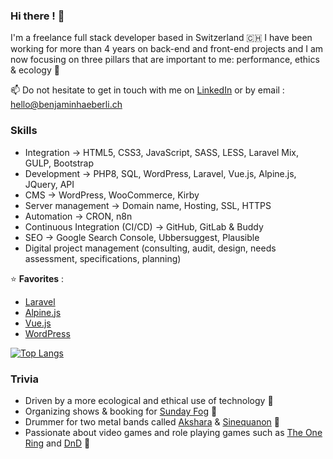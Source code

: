 ### Hi there ! 👀

I'm a freelance full stack developer based in Switzerland 🇨🇭 I have been working for more than 4 years on back-end and front-end projects and I am now focusing on three pillars that are important to me: performance, ethics & ecology 🌱

📫 Do not hesitate to get in touch with me on <a href="https://www.linkedin.com/in/benjaminhaeberli/">LinkedIn</a> or by email : <a href="mailto:hello@benjaminhaeberli.ch">hello@benjaminhaeberli.ch</a>


### Skills

- Integration → HTML5, CSS3, JavaScript, SASS, LESS, Laravel Mix, GULP, Bootstrap
- Development → PHP8, SQL, WordPress, Laravel, Vue.js, Alpine.js, JQuery, API
- CMS → WordPress, WooCommerce, Kirby
- Server management → Domain name, Hosting, SSL, HTTPS
- Automation → CRON, n8n
- Continuous Integration (CI/CD) → GitHub, GitLab & Buddy
- SEO → Google Search Console, Ubbersuggest, Plausible
- Digital project management (consulting, audit, design, needs assessment, specifications, planning)

⭐ **Favorites** : 
- [Laravel](https://laravel.com/)
- [Alpine.js](https://alpinejs.dev/)
- [Vue.js](https://vuejs.org/)
- [WordPress](https://wordpress.org/)

[![Top Langs](https://github-readme-stats-aqzqgych4-benjaminhaeberli.vercel.app/api/top-langs/?username=benjaminhaeberli&layout=compact&theme=graywhite)](https://github.com/anuraghazra/github-readme-stats)


### Trivia

-   Driven by a more ecological and ethical use of technology 🌱
-   Organizing shows & booking for <a href="https://sundayfog.ch/">Sunday Fog</a> 📣
-   Drummer for two metal bands called <a href="https://akshara.ch/">Akshara</a> & <a href="https://www.facebook.com/sinequanonmetal">Sinequanon</a> 🥁
-   Passionate about video games and role playing games such as <a href="https://en.wikipedia.org/wiki/The_One_Ring_Roleplaying_Game">The One Ring</a> and <a href="https://www.dndbeyond.com/">DnD</a> 🎲
